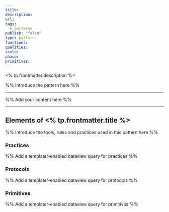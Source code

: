 ```yaml
---
title: 
description: 
url: 
tags:
  - patterns
publish: "false"
type: pattern
functions: 
qualities: 
scale: 
phase: 
primitives:
---
```


<% tp.frontmatter.description %>

%% Introduce the pattern here %%

---

%% Add your content here %%

---

## Elements of <% tp.frontmatter.title %>

%% Introduce the tools, rules and practices used in this pattern here %%

### Practices

%% Add a templater-enabled dataview query for practices %%

### Protocols

%% Add a templater-enabled dataview query for protocols %%

### Primitives

%% Add a templater-enabled dataview query for primitives %%